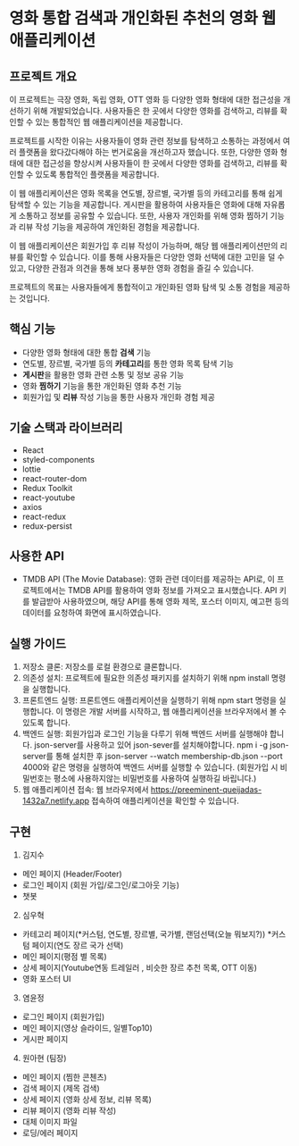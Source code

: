 # 영화 통합 검색과 개인화된 추천의 영화 웹 애플리케이션

## 프로젝트 개요
이 프로젝트는 극장 영화, 독립 영화, OTT 영화 등 다양한 영화 형태에 대한 접근성을 개선하기 위해 개발되었습니다. 사용자들은 한 곳에서 다양한 영화를 검색하고, 리뷰를 확인할 수 있는 통합적인 웹 애플리케이션을 제공합니다.

프로젝트를 시작한 이유는 사용자들이 영화 관련 정보를 탐색하고 소통하는 과정에서 여러 플랫폼을 왔다갔다해야 하는 번거로움을 개선하고자 했습니다. 또한, 다양한 영화 형태에 대한 접근성을 향상시켜 사용자들이 한 곳에서 다양한 영화를 검색하고, 리뷰를 확인할 수 있도록 통합적인 플랫폼을 제공합니다.

이 웹 애플리케이션은 영화 목록을 연도별, 장르별, 국가별 등의 카테고리를 통해 쉽게 탐색할 수 있는 기능을 제공합니다. 게시판을 활용하여 사용자들은 영화에 대해 자유롭게 소통하고 정보를 공유할 수 있습니다. 또한, 사용자 개인화를 위해 영화 찜하기 기능과 리뷰 작성 기능을 제공하여 개인화된 경험을 제공합니다.

이 웹 애플리케이션은 회원가입 후 리뷰 작성이 가능하며, 해당 웹 애플리케이션만의 리뷰를 확인할 수 있습니다. 이를 통해 사용자들은 다양한 영화 선택에 대한 고민을 덜 수 있고, 다양한 관점과 의견을 통해 보다 풍부한 영화 경험을 즐길 수 있습니다.

프로젝트의 목표는 사용자들에게 통합적이고 개인화된 영화 탐색 및 소통 경험을 제공하는 것입니다.

## 핵심 기능
- 다양한 영화 형태에 대한 통합 **검색** 기능
- 연도별, 장르별, 국가별 등의 **카테고리**를 통한 영화 목록 탐색 기능
- **게시판**을 활용한 영화 관련 소통 및 정보 공유 기능
- 영화 **찜하기** 기능을 통한 개인화된 영화 추천 기능
- 회원가입 및 **리뷰** 작성 기능을 통한 사용자 개인화 경험 제공

## 기술 스택과 라이브러리
- React
- styled-components
- lottie
- react-router-dom
- Redux Toolkit
- react-youtube
- axios
- react-redux
- redux-persist

## 사용한 API
- TMDB API (The Movie Database): 영화 관련 데이터를 제공하는 API로, 이 프로젝트에서는 TMDB API를 활용하여 영화 정보를 가져오고 표시했습니다. API 키를 발급받아 사용하였으며, 해당 API를 통해 영화 제목, 포스터 이미지, 예고편 등의 데이터를 요청하여 화면에 표시하였습니다.

## 실행 가이드
1. 저장소 클론: 저장소를 로컬 환경으로 클론합니다.
2. 의존성 설치: 프로젝트에 필요한 의존성 패키지를 설치하기 위해 npm install 명령을 실행합니다.
3. 프론트엔드 실행: 프론트엔드 애플리케이션을 실행하기 위해 npm start 명령을 실행합니다. 이 명령은 개발 서버를 시작하고, 웹 애플리케이션을 브라우저에서 볼 수 있도록 합니다.
4. 백엔드 실행: 회원가입과 로그인 기능을 다루기 위해 백엔드 서버를 실행해야 합니다.  json-server를 사용하고 있어 json-sever를 설치해야합니다. npm i -g json-server를 통해 설치한 후  json-server --watch membership-db.json --port 4000와 같은 명령을 실행하여 백엔드 서버를 실행할 수 있습니다. (회원가입 시 비밀번호는 평소에 사용하지않는 비밀번호를 사용하여 실행하길 바립니다.)
5. 웹 애플리케이션 접속: 웹 브라우저에서 https://preeminent-queijadas-1432a7.netlify.app 접속하여 애플리케이션을 확인할 수 있습니다.
   


## 구현
1. 김지수
  - 메인 페이지 (Header/Footer)
  - 로그인 페이지 (회원 가입/로그인/로그아웃 기능)
  - 챗봇

2. 심우혁
  - 카테고리 페이지(*커스텀, 연도별, 장르별, 국가별, 랜덤선택(오늘 뭐보지?))
    *커스텀 페이지(연도 장르 국가 선택)
  - 메인 페이지(평점 별 목록)
  - 상세 페이지(Youtube연동 트레일러 , 비슷한 장르 추천 목록, OTT 이동)
  - 영화 포스터 UI

3. 염윤정
  - 로그인 페이지 (회원가입)
  - 메인 페이지(영상 슬라이드, 일별Top10)
  - 게시판 페이지

4. 원아현 (팀장)
  - 메인 페이지 (찜한 콘첸츠)
  - 검색 페이지 (제목 검색)
  - 상세 페이지 (영화 상세 정보, 리뷰 목록)
  - 리뷰 페이지 (영화 리뷰 작성)
  - 대체 이미지 파일
  - 로딩/에러 페이지
